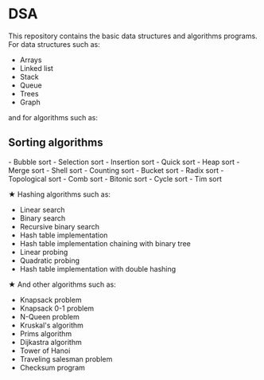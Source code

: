 # DSA
<p>This repository contains the basic data structures and algorithms programs. For data structures such as:</p>
<ul>
<li>Arrays</li>
<li>Linked list</li>
<li>Stack</li>
<li>Queue</li>
<li>Trees</li>
<li>Graph</li>
</ul>
<p>and for algorithms such as:</p>
<h2>Sorting algorithms</h2>
  - Bubble sort
  - Selection sort
  - Insertion sort
  - Quick sort
  - Heap sort
  - Merge sort 
  - Shell sort
  - Counting sort
  - Bucket sort
  - Radix sort 
  - Topological sort
  - Comb sort
  - Bitonic sort
  - Cycle sort
  - Tim sort
 
★ Hashing algorithms such as:
  - Linear search
  - Binary search 
  - Recursive binary search 
  - Hash table implementation
  - Hash table implementation chaining with binary tree
  - Linear probing
  - Quadratic probing 
  - Hash table implementation with double hashing
 
★ And other algorithms such as:
  - Knapsack problem 
  - Knapsack 0-1 problem
  - N-Queen problem
  - Kruskal's algorithm
  - Prims algorithm
  - Dijkastra algorithm
  - Tower of Hanoi 
  - Traveling salesman problem
  - Checksum program